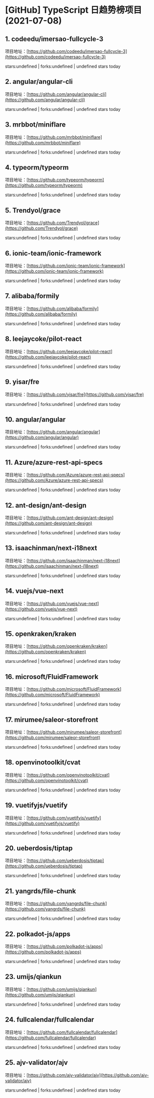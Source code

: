 # [GitHub] TypeScript 日趋势榜项目(2021-07-08)

## 1. codeedu/imersao-fullcycle-3 

项目地址：[https://github.com/codeedu/imersao-fullcycle-3](https://github.com/codeedu/imersao-fullcycle-3)

stars:undefined | forks:undefined | undefined stars today 



## 2. angular/angular-cli 

项目地址：[https://github.com/angular/angular-cli](https://github.com/angular/angular-cli)

stars:undefined | forks:undefined | undefined stars today 



## 3. mrbbot/miniflare 

项目地址：[https://github.com/mrbbot/miniflare](https://github.com/mrbbot/miniflare)

stars:undefined | forks:undefined | undefined stars today 



## 4. typeorm/typeorm 

项目地址：[https://github.com/typeorm/typeorm](https://github.com/typeorm/typeorm)

stars:undefined | forks:undefined | undefined stars today 



## 5. Trendyol/grace 

项目地址：[https://github.com/Trendyol/grace](https://github.com/Trendyol/grace)

stars:undefined | forks:undefined | undefined stars today 



## 6. ionic-team/ionic-framework 

项目地址：[https://github.com/ionic-team/ionic-framework](https://github.com/ionic-team/ionic-framework)

stars:undefined | forks:undefined | undefined stars today 



## 7. alibaba/formily 

项目地址：[https://github.com/alibaba/formily](https://github.com/alibaba/formily)

stars:undefined | forks:undefined | undefined stars today 



## 8. leejaycoke/pilot-react 

项目地址：[https://github.com/leejaycoke/pilot-react](https://github.com/leejaycoke/pilot-react)

stars:undefined | forks:undefined | undefined stars today 



## 9. yisar/fre 

项目地址：[https://github.com/yisar/fre](https://github.com/yisar/fre)

stars:undefined | forks:undefined | undefined stars today 



## 10. angular/angular 

项目地址：[https://github.com/angular/angular](https://github.com/angular/angular)

stars:undefined | forks:undefined | undefined stars today 



## 11. Azure/azure-rest-api-specs 

项目地址：[https://github.com/Azure/azure-rest-api-specs](https://github.com/Azure/azure-rest-api-specs)

stars:undefined | forks:undefined | undefined stars today 



## 12. ant-design/ant-design 

项目地址：[https://github.com/ant-design/ant-design](https://github.com/ant-design/ant-design)

stars:undefined | forks:undefined | undefined stars today 



## 13. isaachinman/next-i18next 

项目地址：[https://github.com/isaachinman/next-i18next](https://github.com/isaachinman/next-i18next)

stars:undefined | forks:undefined | undefined stars today 



## 14. vuejs/vue-next 

项目地址：[https://github.com/vuejs/vue-next](https://github.com/vuejs/vue-next)

stars:undefined | forks:undefined | undefined stars today 



## 15. openkraken/kraken 

项目地址：[https://github.com/openkraken/kraken](https://github.com/openkraken/kraken)

stars:undefined | forks:undefined | undefined stars today 



## 16. microsoft/FluidFramework 

项目地址：[https://github.com/microsoft/FluidFramework](https://github.com/microsoft/FluidFramework)

stars:undefined | forks:undefined | undefined stars today 



## 17. mirumee/saleor-storefront 

项目地址：[https://github.com/mirumee/saleor-storefront](https://github.com/mirumee/saleor-storefront)

stars:undefined | forks:undefined | undefined stars today 



## 18. openvinotoolkit/cvat 

项目地址：[https://github.com/openvinotoolkit/cvat](https://github.com/openvinotoolkit/cvat)

stars:undefined | forks:undefined | undefined stars today 



## 19. vuetifyjs/vuetify 

项目地址：[https://github.com/vuetifyjs/vuetify](https://github.com/vuetifyjs/vuetify)

stars:undefined | forks:undefined | undefined stars today 



## 20. ueberdosis/tiptap 

项目地址：[https://github.com/ueberdosis/tiptap](https://github.com/ueberdosis/tiptap)

stars:undefined | forks:undefined | undefined stars today 



## 21. yangrds/file-chunk 

项目地址：[https://github.com/yangrds/file-chunk](https://github.com/yangrds/file-chunk)

stars:undefined | forks:undefined | undefined stars today 



## 22. polkadot-js/apps 

项目地址：[https://github.com/polkadot-js/apps](https://github.com/polkadot-js/apps)

stars:undefined | forks:undefined | undefined stars today 



## 23. umijs/qiankun 

项目地址：[https://github.com/umijs/qiankun](https://github.com/umijs/qiankun)

stars:undefined | forks:undefined | undefined stars today 



## 24. fullcalendar/fullcalendar 

项目地址：[https://github.com/fullcalendar/fullcalendar](https://github.com/fullcalendar/fullcalendar)

stars:undefined | forks:undefined | undefined stars today 



## 25. ajv-validator/ajv 

项目地址：[https://github.com/ajv-validator/ajv](https://github.com/ajv-validator/ajv)

stars:undefined | forks:undefined | undefined stars today 



